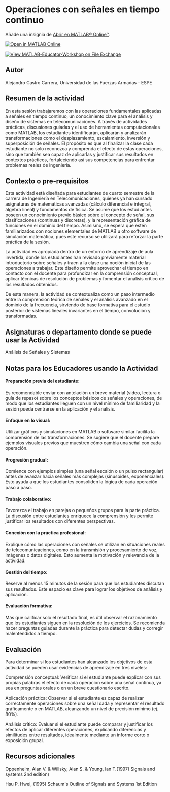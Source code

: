 # Operaciones con señales en tiempo continuo

Añade una insignia de [Abrir en MATLAB&reg; Online&trade;](https://www.mathworks.com/products/matlab-online/git.html).

[![Open in MATLAB Online](https://www.mathworks.com/images/responsive/global/open-in-matlab-online.svg)](https://matlab.mathworks.com/open/github/v1?repo=afcastro-espe/ActividadSignalOperations)

[![View MATLAB-Educator-Workshop on File Exchange](https://www.mathworks.com/matlabcentral/images/matlab-file-exchange.svg)](https://la.mathworks.com/matlabcentral/fileexchange/181943-matlab-educator-workshop)

<!-- Agrega el icono de "File Exchange" al README si este repositorio también aparece en File Exchange mediante la función "Connect to GitHub" -->
<!-- Agrega el icono de "Abrir en MATLAB Online" al README para abrir un archivo específico en MATLAB Online -->

## Autor
Alejandro Castro Carrera, Universidad de las Fuerzas Armadas - ESPE

## Resumen de la actividad
En esta sesión trabajaremos con las operaciones fundamentales aplicadas a señales en tiempo continuo, un conocimiento clave para el análisis y diseño de sistemas en telecomunicaciones. A través de actividades prácticas, discusiones guiadas y el uso de herramientas computacionales como MATLAB, los estudiantes identificarán, aplicarán y analizarán transformaciones como el desplazamiento, escalamiento, inversión y superposición de señales. El propósito es que al finalizar la clase cada estudiante no solo reconozca y comprenda el efecto de estas operaciones, sino que también sea capaz de aplicarlas y justificar sus resultados en contextos prácticos, fortaleciendo así sus competencias para enfrentar problemas reales de ingeniería.

## Contexto o pre-requisitos
Esta actividad está diseñada para estudiantes de cuarto semestre de la carrera de Ingeniería en Telecomunicaciones, quienes ya han cursado asignaturas de matemáticas avanzadas (cálculo diferencial e integral, álgebra lineal) y fundamentos de física. Se asume que los estudiantes poseen un conocimiento previo básico sobre el concepto de señal, sus clasificaciones (continuas y discretas), y la representación gráfica de funciones en el dominio del tiempo. Asimismo, se espera que estén familiarizados con nociones elementales de MATLAB u otro software de simulación matemática, pues este recurso se utilizará para reforzar la parte práctica de la sesión.

La actividad es apropiada dentro de un entorno de aprendizaje de aula invertida, donde los estudiantes han revisado previamente material introductorio sobre señales y traen a la clase una noción inicial de las operaciones a trabajar. Este diseño permite aprovechar el tiempo en contacto con el docente para profundizar en la comprensión conceptual, aplicar técnicas de resolución de problemas y fomentar el análisis crítico de los resultados obtenidos.

De esta manera, la actividad se contextualiza como un paso intermedio entre la comprensión teórica de señales y el análisis avanzado en el dominio de la frecuencia, sirviendo de base formativa para el estudio posterior de sistemas lineales invariantes en el tiempo, convolución y transformadas.

## Asignaturas o departamento donde se puede usar la Actividad
Análisis de Señales y Sistemas

## Notas para los Educadores usando la Actividad
#### Preparación previa del estudiante:
Es recomendable enviar con antelación un breve material (video, lectura o guía de repaso) sobre los conceptos básicos de señales y operaciones, de modo que los estudiantes lleguen con un nivel mínimo de familiaridad y la sesión pueda centrarse en la aplicación y el análisis.

#### Enfoque en lo visual:
Utilizar gráficos y simulaciones en MATLAB o software similar facilita la comprensión de las transformaciones. Se sugiere que el docente prepare ejemplos visuales previos que muestren cómo cambia una señal con cada operación.

#### Progresión gradual:
Comience con ejemplos simples (una señal escalón o un pulso rectangular) antes de avanzar hacia señales más complejas (sinusoides, exponenciales). Esto ayuda a que los estudiantes consoliden la lógica de cada operación paso a paso.

#### Trabajo colaborativo:
Favorezca el trabajo en parejas o pequeños grupos para la parte práctica. La discusión entre estudiantes enriquece la comprensión y les permite justificar los resultados con diferentes perspectivas.

#### Conexión con la práctica profesional:
Explique cómo las operaciones con señales se utilizan en situaciones reales de telecomunicaciones, como en la transmisión y procesamiento de voz, imágenes o datos digitales. Esto aumenta la motivación y relevancia de la actividad.

#### Gestión del tiempo:
Reserve al menos 15 minutos de la sesión para que los estudiantes discutan sus resultados. Este espacio es clave para lograr los objetivos de análisis y aplicación.

#### Evaluación formativa:
Más que calificar solo el resultado final, es útil observar el razonamiento que los estudiantes siguen en la resolución de los ejercicios. Se recomienda hacer preguntas guiadas durante la práctica para detectar dudas y corregir malentendidos a tiempo.


## Evaluación
Para determinar si los estudiantes han alcanzado los objetivos de esta actividad se pueden usar evidencias de aprendizaje en tres niveles:

Comprensión conceptual: Verificar si el estudiante puede explicar con sus propias palabras el efecto de cada operación sobre una señal continua, ya sea en preguntas orales o en un breve cuestionario escrito.

Aplicación práctica: Observar si el estudiante es capaz de realizar correctamente operaciones sobre una señal dada y representar el resultado gráficamente o en MATLAB, alcanzando un nivel de precisión mínimo (ej. 80%).

Análisis crítico: Evaluar si el estudiante puede comparar y justificar los efectos de aplicar diferentes operaciones, explicando diferencias y similitudes entre resultados, idealmente mediante un informe corto o exposición grupal.


## Recursos adicionales

Oppenheim, Alan V. & Willsky, Alan S. & Young, Ian T.(1997) Signals and systems 2nd edition)

Hsu P. Hwei, (1995) Schaum's Outline of Signals and Systems 1st Edition
